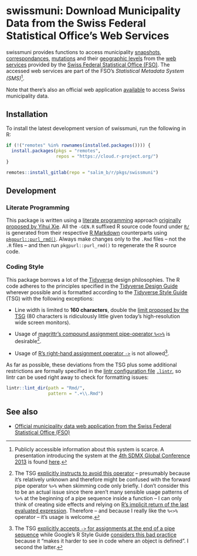 # swissmuni: Download Municipality Data from the Swiss Federal Statistical Office’s Web Services

swissmuni provides functions to access municipality [snapshots](https://sms.bfs.admin.ch/WcfBFSSpecificService.svc/AnonymousRest/communes/snapshots), [correspondances](https://sms.bfs.admin.ch/WcfBFSSpecificService.svc/AnonymousRest/communes/correspondances), [mutations](https://sms.bfs.admin.ch/WcfBFSSpecificService.svc/AnonymousRest/communes/mutations) and their [geographic levels](https://sms.bfs.admin.ch/WcfBFSSpecificService.svc/AnonymousRest/communes/levels) from the [web services](https://sms.bfs.admin.ch/WcfBFSSpecificService.svc?singleWsdl) provided by the [Swiss Federal Statistical Office (FSO)](https://www.bfs.admin.ch/bfs/en/home.html). The accessed web services are part of the FSO’s *Statistical Metadata System (SMS)*[^1].

Note that there’s also an official web application [available](https://www.agvchapp.bfs.admin.ch/de/communes/query) to access Swiss municipality data.

## Installation

To install the latest development version of swissmuni, run the following in R:

``` r
if (!("remotes" %in% rownames(installed.packages()))) {
  install.packages(pkgs = "remotes",
                   repos = "https://cloud.r-project.org/")
}

remotes::install_gitlab(repo = "salim_b/r/pkgs/swissmuni")
```

## Development

### Literate Programming

This package is written using a [literate programming](https://en.wikipedia.org/wiki/Literate_programming) approach [originally proposed by Yihui Xie](https://yihui.name/rlp/). All the `-GEN.R` suffixed R source code found under [`R/`](R/) is generated from their respective [R Markdown](https://rmarkdown.rstudio.com/) counterparts using [`pkgpurl::purl_rmd()`](https://gitlab.com/salim_b/r/pkgs/pkgpurl/). Always make changes only to the `.Rmd` files – not the `.R` files – and then run `pkgpurl::purl_rmd()` to regenerate the R source code.

### Coding Style

This package borrows a lot of the [Tidyverse](https://www.tidyverse.org/) design philosophies. The R code adheres to the principles specified in the [Tidyverse Design Guide](https://principles.tidyverse.org/) wherever possible and is formatted according to the [Tidyverse Style Guide](https://style.tidyverse.org/) (TSG) with the following exceptions:

-   Line width is limited to **160 characters**, double the [limit proposed by the TSG](https://style.tidyverse.org/syntax.html#long-lines) (80 characters is ridiculously little given today’s high-resolution wide screen monitors).

-   Usage of [magrittr’s compound assignment pipe-operator `%<>%`](https://magrittr.tidyverse.org/reference/compound.html) is desirable[^2].

-   Usage of [R’s right-hand assignment operator `->`](https://rdrr.io/r/base/assignOps.html) is not allowed[^3].

As far as possible, these deviations from the TSG plus some additional restrictions are formally specified in the [lintr configuration file](https://github.com/jimhester/lintr#project-configuration) [`.lintr`](.lintr), so lintr can be used right away to check for formatting issues:

``` r
lintr::lint_dir(path = "Rmd/",
                pattern = ".+\\.Rmd")
```

## See also

-   [Official municipality data web application from the Swiss Federal Statistical Office (FSO)](https://www.agvchapp.bfs.admin.ch/de/communes/query)

[^1]: Publicly accessible information about this system is scarce. A presentation introducing the system at the [4th SDMX Global Conference 2013](https://sdmx.org/?sdmx_events=4th-sdmx-global-conference) is found [here](https://web.archive.org/web/20200615113441/https://www.oecd.org/sdd/SDMX%202013%20Session%203.7%20-%20A%20statistical%20metadata%20system%20based%20on%20SDMX.pdf).

[^2]: The TSG [explicitly instructs to avoid this operator](https://style.tidyverse.org/pipes.html#assignment-1) – presumably because it’s relatively unknown and therefore might be confused with the forward pipe operator `%>%` when skimming code only briefly. I don’t consider this to be an actual issue since there aren’t many sensible usage patterns of `%>%` at the beginning of a pipe sequence inside a function – I can only think of creating side effects and relying on [R’s implicit return of the last evaluated expression](https://rdrr.io/r/base/function.html). Therefore – and because I really like the `%<>%` operator – it’s usage is welcome.

[^3]: The TSG [explicitly accepts `->` for assignments at the end of a pipe sequence](https://style.tidyverse.org/pipes.html#assignment-1) while Google’s R Style Guide [considers this bad practice](https://google.github.io/styleguide/Rguide.html#right-hand-assignment) because it “makes it harder to see in code where an object is defined”. I second the latter.
